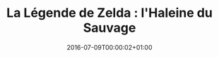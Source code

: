 ---
title: "La Légende de Zelda : l'Haleine du Sauvage"
date: 2016-07-09T00:00:02+01:00
refurl: "https://amzn.to/2lr4VM8"
originalTitle: "The Legend of Zelda : Breath of the Wild"
---
